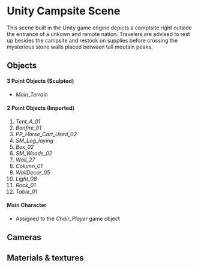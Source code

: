 # Unity Campsite Scene

This scene built in the Unity game engine depicts a camptsite right outside the entrance of a unkown and remote nation. Travelers are advised to rest up besides the campsite and restock on supplies before crossing the mysterious stone walls placed between tall moutain peaks.

## Objects 

#### 3 Point Objects (Sculpted)

- *Main_Terrain*

#### 2 Point Objects (Imported)

1. *Tent_A_01*
2. *Bonfire_01*
3. *PP_Horse_Cart_Used_02*
4. *SM_Log_laying*
5. *Box_02*
6. *SM_Woods_02*
7. *Wall_27*
8. *Column_01*
9. *WallDecor_05*
10. *Light_08*
11. *Rock_01*
12. *Table_01*

#### Main Character

- Assigned to the *Chair_Player* game object

## Cameras

## Materials & textures
